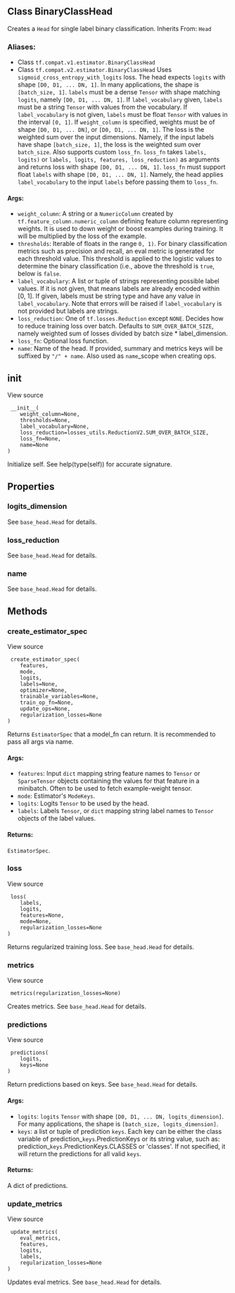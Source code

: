 ## Class BinaryClassHead
Creates a `Head` for single label binary classification.
Inherits From: `Head`
### Aliases:
- Class `tf.compat.v1.estimator.BinaryClassHead`
- Class `tf.compat.v2.estimator.BinaryClassHead`
Uses `sigmoid_cross_entropy_with_logits` loss.
The head expects `logits` with shape `[D0, D1, ... DN, 1]`. In many applications, the shape is `[batch_size, 1]`.
`labels` must be a dense `Tensor` with shape matching `logits`, namely `[D0, D1, ... DN, 1]`. If `label_vocabulary` given, `labels` must be a string `Tensor` with values from the vocabulary. If `label_vocabulary` is not given, `labels` must be float `Tensor` with values in the interval `[0, 1]`.
If `weight_column` is specified, weights must be of shape `[D0, D1, ... DN]`, or `[D0, D1, ... DN, 1]`.
The loss is the weighted sum over the input dimensions. Namely, if the input labels have shape `[batch_size, 1]`, the loss is the weighted sum over `batch_size`.
Also supports custom `loss_fn`. `loss_fn` takes `labels, logits)` or `labels, logits, features, loss_reduction)` as arguments and returns loss with shape `[D0, D1, ... DN, 1]`. `loss_fn` must support float `labels` with shape `[D0, D1, ... DN, 1]`. Namely, the head applies `label_vocabulary` to the input `labels` before passing them to `loss_fn`.
#### Args:
- `weight_column`: A string or a `NumericColumn` created by `tf.feature_column.numeric_column` defining feature column representing weights. It is used to down weight or boost examples during training. It will be multiplied by the loss of the example.
- `thresholds`: Iterable of floats in the range `0, 1)`. For binary classification metrics such as precision and recall, an eval metric is generated for each threshold value. This threshold is applied to the logistic values to determine the binary classification (i.e., above the threshold is `true`, below is `false`.
- `label_vocabulary`: A list or tuple of strings representing possible label values. If it is not given, that means labels are already encoded within [0, 1]. If given, labels must be string type and have any value in `label_vocabulary`. Note that errors will be raised if `label_vocabulary` is not provided but labels are strings.
- `loss_reduction`: One of `tf.losses.Reduction` except `NONE`. Decides how to reduce training loss over batch. Defaults to `SUM_OVER_BATCH_SIZE`, namely weighted sum of losses divided by batch size * label_dimension.
- `loss_fn`: Optional loss function.
- `name`: Name of the head. If provided, summary and metrics keys will be suffixed by `"/" + name`. Also used as `name`_scope when creating ops.
## __init__
View source

```
 __init__(
    weight_column=None,
    thresholds=None,
    label_vocabulary=None,
    loss_reduction=losses_utils.ReductionV2.SUM_OVER_BATCH_SIZE,
    loss_fn=None,
    name=None
)
```
Initialize self. See help(type(self)) for accurate signature.
## Properties
### logits_dimension
See `base_head.Head` for details.
### loss_reduction
See `base_head.Head` for details.
### name
See `base_head.Head` for details.
## Methods
### create_estimator_spec
View source

```
 create_estimator_spec(
    features,
    mode,
    logits,
    labels=None,
    optimizer=None,
    trainable_variables=None,
    train_op_fn=None,
    update_ops=None,
    regularization_losses=None
)
```
Returns `EstimatorSpec` that a model_fn can return.
It is recommended to pass all args via name.
#### Args:
- `features`: Input `dict` mapping string feature names to `Tensor` or `SparseTensor` objects containing the values for that feature in a minibatch. Often to be used to fetch example-weight tensor.
- `mode`: Estimator's `ModeKeys`.
- `logits`: Logits `Tensor` to be used by the head.
- `labels`: Labels `Tensor`, or `dict` mapping string label names to `Tensor` objects of the label values.
#### Returns:
`EstimatorSpec`.
### loss
View source

```
 loss(
    labels,
    logits,
    features=None,
    mode=None,
    regularization_losses=None
)
```
Returns regularized training loss. See `base_head.Head` for details.
### metrics
View source

```
 metrics(regularization_losses=None)
```
Creates metrics. See `base_head.Head` for details.
### predictions
View source

```
 predictions(
    logits,
    keys=None
)
```
Return predictions based on keys. See `base_head.Head` for details.
#### Args:
- `logits`: `logits` `Tensor` with shape `[D0, D1, ... DN, logits_dimension]`. For many applications, the shape is `[batch_size, logits_dimension]`.
- `keys`: a list or tuple of prediction `keys`. Each key can be either the class variable of prediction_`keys`.PredictionKeys or its string value, such as: prediction_`keys`.PredictionKeys.CLASSES or 'classes'. If not specified, it will return the predictions for all valid `keys`.
#### Returns:
A dict of predictions.
### update_metrics
View source

```
 update_metrics(
    eval_metrics,
    features,
    logits,
    labels,
    regularization_losses=None
)
```
Updates eval metrics. See `base_head.Head` for details.
